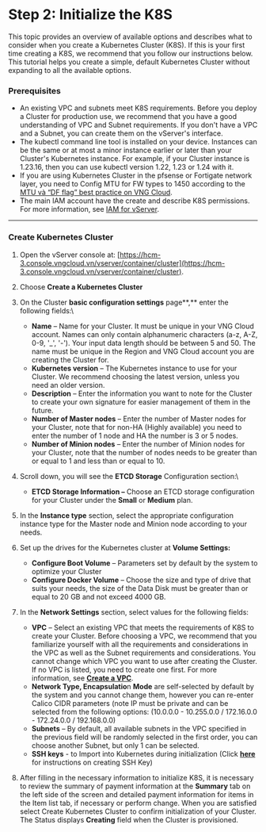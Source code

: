 # Step 2: Initialize the K8S

This topic provides an overview of available options and describes what to consider when you create a Kubernetes Cluster (K8S). If this is your first time creating a K8S, we recommend that you follow our instructions below. This tutorial helps you create a simple, default Kubernetes Cluster without expanding to all the available options.

### **Prerequisites**  <a href="#step2-initializethek8s-prerequisites" id="step2-initializethek8s-prerequisites"></a>

* An existing VPC and subnets meet K8S requirements. Before you deploy a Cluster for production use, we recommend that you have a good understanding of VPC and Subnet requirements. If you don't have a VPC and a Subnet, you can create them on the vServer's interface.
* The kubectl command line tool is installed on your device. Instances can be the same or at most a minor instance earlier or later than your Cluster's Kubernetes instance. For example, if your Cluster instance is 1.23.16, then you can use kubectl version 1.22, 1.23 or 1.24 with it.
* If you are using Kubernetes Cluster in the pfsense or Fortigate network layer, you need to Config MTU for FW types to 1450 according to the [MTU và “DF flag” best practice on VNG Cloud](https://docs.vngcloud.vn/pages/viewpage.action?pageId=64554291).
* The main IAM account have the create and describe K8S permissions. For more information, see [IAM for vServer](https://docs.vngcloud.vn/pages/viewpage.action?pageId=59802254).

***

### **Create Kubernetes Cluster** <a href="#step2-initializethek8s-createkubernetescluster" id="step2-initializethek8s-createkubernetescluster"></a>

1. Open the vServer console at: [https://hcm-3.console.vngcloud.vn/vserver/container/cluster](https://hcm-3.console.vngcloud.vn/vserver/container/cluster).
2. Choose **Create a Kubernetes Cluster**
3. On the Cluster **basic configuration settings** page**,** enter the following fields:\

   * **Name** – Name for your Cluster. It must be unique in your VNG Cloud account. Names can only contain alphanumeric characters (a-z, A-Z, 0-9, '\_', '-'). Your input data length should be between 5 and 50. The name must be unique in the Region and VNG Cloud account you are creating the Cluster for.
   * **Kubernetes version** – The Kubernetes instance to use for your Cluster. We recommend choosing the latest version, unless you need an older version.
   * **Description** – Enter the information you want to note for the Cluster to create your own signature for easier management of them in the future.
   * **Number of Master nodes** – Enter the number of Master nodes for your Cluster, note that for non-HA (Highly available) you need to enter the number of 1 node and HA the number is 3 or 5 nodes.
   * **Number of Minion nodes** – Enter the number of Minion nodes for your Cluster, note that the number of nodes needs to be greater than or equal to 1 and less than or equal to 10.
4. Scroll down, you will see the **ETCD Storage** Configuration section:\

   * **ETCD Storage Information –** Choose an ETCD storage configuration for your Cluster under the **Small** or **Medium** plan.
5. In the **Instance type** section, select the appropriate configuration instance type for the Master node and Minion node according to your needs.
6. Set up the drives for the Kubernetes cluster at **Volume Settings:**
   * **Configure Boot Volume** – Parameters set by default by the system to optimize your Cluster
   * **Configure Docker Volume** – Choose the size and type of drive that suits your needs, the size of the Data Disk must be greater than or equal to 20 GB and not exceed 4000 GB.
7. In the **Network Settings** section, select values for the following fields:
   * **VPC** – Select an existing VPC that meets the requirements of K8S to create your Cluster. Before choosing a VPC, we recommend that you familiarize yourself with all the requirements and considerations in the VPC as well as the Subnet requirements and considerations. You cannot change which VPC you want to use after creating the Cluster. If no VPC is listed, you need to create one first. For more information, see [**Create a VPC**](https://hcm-3.console.vngcloud.vn/vserver/network/vpc).
   * **Network Type, Encapsulatio**n **Mode** are self-selected by default by the system and you cannot change them, however you can re-enter Calico CIDR parameters (note IP must be private and can be selected from the following options: (10.0.0.0 - 10.255.0.0 / 172.16.0.0 - 172.24.0.0 / 192.168.0.0)
   * **Subnets** – By default, all available subnets in the VPC specified in the previous field will be randomly selected in the first order, you can choose another Subnet, but only 1 can be selected.
   * **SSH keys** - to Import into Kubernetes during initialization (Click [**here** ](https://docs.vngcloud.vn/pages/viewpage.action?pageId=49648086)for instructions on creating SSH Key)
8. After filling in the necessary information to initialize K8S, it is necessary to review the summary of payment information at the **Summary** tab on the left side of the screen and detailed payment information for items in the Item list tab, if necessary or perform change. When you are satisfied select Create Kubernetes Cluster to confirm initialization of your Cluster. The Status displays **Creating** field when the Cluster is provisioned.
